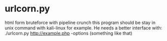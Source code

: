 # urlcorn.py
html form bruteforce with pipeline crunch
this program should be stay in unix command with kali-linux for example. He needs a better interface with:
./urlcorn.py http://example.php -options (something like that)
